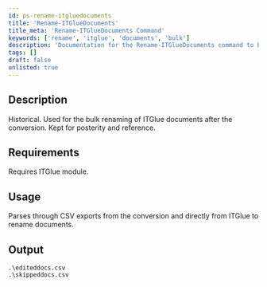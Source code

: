 ```yaml
---
id: ps-rename-itgluedocuments
title: 'Rename-ITGlueDocuments'
title_meta: 'Rename-ITGlueDocuments Command'
keywords: ['rename', 'itglue', 'documents', 'bulk']
description: 'Documentation for the Rename-ITGlueDocuments command to bulk rename ITGlue documents after conversion.'
tags: []
draft: false
unlisted: true
---
```


## Description
Historical. Used for the bulk renaming of ITGlue documents after the conversion. Kept for posterity and reference.

## Requirements
Requires ITGlue module.

## Usage
Parses through CSV exports from the conversion and directly from ITGlue to rename documents.

## Output
    .\editeddocs.csv
    .\skippeddocs.csv
